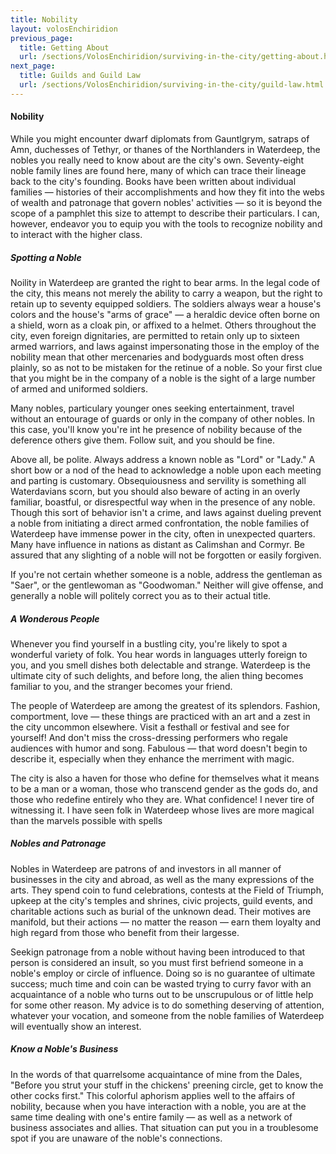 ```yaml
---
title: Nobility
layout: volosEnchiridion
previous_page:
  title: Getting About
  url: /sections/VolosEnchiridion/surviving-in-the-city/getting-about.html"
next_page:
  title: Guilds and Guild Law
  url: /sections/VolosEnchiridion/surviving-in-the-city/guild-law.html
---
```


#### Nobility

While you might encounter dwarf diplomats from Gauntlgrym, satraps of Amn, duchesses of Tethyr, or thanes of the Northlanders in Waterdeep, the nobles you really need to know about are the city's own. Seventy-eight noble family lines are found here, many of which can trace their lineage back to the city's founding. Books have been written about individual families &mdash; histories of their accomplishments and how they fit into the webs of wealth and patronage that govern nobles' activities &mdash; so it is beyond the scope of a pamphlet this size to attempt to describe their particulars. I can, however, endeavor you to equip you with the tools to recognize nobility and to interact with the higher class.

##### Spotting a Noble

Noility in Waterdeep are granted the right to bear arms. In the legal code of the city, this means not merely the ability to carry a weapon, but the right to retain up to seventy equipped soldiers. The soldiers always wear a house's colors and the house's "arms of grace" &mdash; a heraldic device often borne on a shield, worn as a cloak pin, or affixed to a helmet. Others throughout the city, even foreign dignitaries, are permitted to retain only up to sixteen armed warriors, and laws against impersonating those in the employ of the nobility mean that other mercenaries and bodyguards most often dress plainly, so as not to be mistaken for the retinue of a noble. So your first clue that you might be in the company of a noble is the sight of a large number of armed and uniformed soldiers.

Many nobles, particulary younger ones seeking entertainment, travel without an entourage of guards or only in the company of other nobles. In this case, you'll know you're int he presence of nobility because of the deference others give them. Follow suit, and you should be fine.

Above all, be polite. Always address a known noble as "Lord" or "Lady." A short bow or a nod of the head to acknowledge a noble upon each meeting and parting is customary. Obsequiousness and servility is something all Waterdavians scorn, but you should also beware of acting in an overly familiar, boastful, or disrespectful way when in the presence of any noble. Though this sort of behavior isn't a crime, and laws against dueling prevent a noble from initiating a direct armed confrontation, the noble families of Waterdeep have immense power in the city, often in unexpected quarters. Many have influence in nations as distant as Calimshan and Cormyr. Be assured that any slighting of a noble will not be forgotten or easily forgiven.

If you're not certain whether someone is a noble, address the gentleman as "Saer", or the gentlewoman as "Goodwoman." Neither will give offense, and generally a noble will politely correct you as to their actual title.

##### A Wonderous People

Whenever you find yourself in a bustling city, you're likely to spot a wonderful variety of folk. You hear words in languages utterly foreign to you, and you smell dishes both delectable and strange. Waterdeep is the ultimate city of such delights, and before long, the alien thing becomes familiar to you, and the stranger becomes your friend.

The people of Waterdeep are among the greatest of its splendors. Fashion, comportment, love &mdash; these things are practiced with an art and a zest in the city uncommon elsewhere. Visit a festhall or festival and see for yourself! And don't miss the cross-dressing performers who regale audiences with humor and song. Fabulous &mdash; that word doesn't begin to describe it, especially when they enhance the merriment with magic.

The city is also a haven for those who define for themselves what it means to be a man or a woman, those who transcend gender as the gods do, and those who redefine entirely who they are. What confidence! I never tire of witnessing it. I have seen folk in Waterdeep whose lives are more magical than the marvels possible with spells

##### Nobles and Patronage

Nobles in Waterdeep are patrons of and investors in all manner of businesses in the city and abroad, as well as the many expressions of the arts. They spend coin to fund celebrations, contests at the Field of Triumph, upkeep at the city's temples and shrines, civic projects, guild events, and charitable actions such as burial of the unknown dead. Their motives are manifold, but their actions &mdash; no matter the reason &mdash; earn them loyalty and high regard from those who benefit from their largesse.

Seekign patronage from a noble without having been introduced to that person is considered an insult, so you must first befriend someone in a noble's employ or circle of influence. Doing so is no guarantee of ultimate success; much time and coin can be wasted trying to curry favor with an acquaintance of a noble who turns out to be unscrupulous or of little help for some other reason. My advice is to do something deserving of attention, whatever your vocation, and someone from the noble families of Waterdeep will eventually show an interest.

##### Know a Noble's Business

In the words of that quarrelsome acquaintance of mine from the Dales, "Before you strut your stuff in the chickens' preening circle, get to know the other cocks first." This colorful aphorism applies well to the affairs of nobility, because when you have interaction with a noble, you are at the same time dealing with one's entire family &mdash; as well as a network of business associates and allies. That situation can put you in a troublesome spot if you are unaware of the noble's connections.

